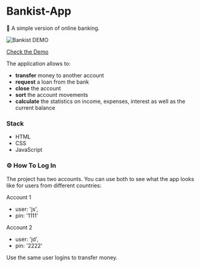 # Bankist-App 

💸 A simple version of online banking.

![Bankist DEMO](https://user-images.githubusercontent.com/65123309/177345926-703f32dd-7b22-4195-af05-07400aadb860.gif)

<a href="https://anna-sugrobova.github.io/bankist-app/" target="_blank">Check the Demo</a> 
 
The application allows to: 

- **transfer** money to another account
- **request** a loan from the bank
- **close** the account
- **sort** the account movements
- **calculate** the statistics on income, expenses, interest as well as the current balance

### Stack 
- HTML
- CSS
- JavaScript  

### ⚙️ How To Log In

The project has two accounts. You can use both to see what the app looks like for users from different countries: 

 Account 1 
 - user: 'js', 
 - pin: '1111'

 Account 2 
 - user: 'jd',
 - pin: '2222'

Use the same user logins to transfer money.
